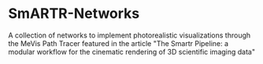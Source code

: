 # SmARTR-Networks
A collection of networks to implement photorealistic visualizations through the MeVis Path Tracer featured in the article "The Smartr Pipeline: a modular workflow for the cinematic rendering of 3D scientific imaging data"
